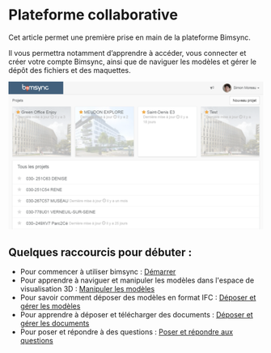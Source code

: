 # Plateforme collaborative

Cet article permet une première prise en main de la plateforme Bimsync.

Il vous permettra notamment d’apprendre à accéder, vous connecter et créer votre compte Bimsync, ainsi que de naviguer les modèles et gérer le dépôt des fichiers et des maquettes.

![](../.gitbook/assets/demarrage03.png)

## Quelques raccourcis pour débuter :

* Pour commencer à utiliser bimsync : [Démarrer](demarrage.md)
* Pour apprendre à naviguer et manipuler les modèles dans l'espace de visualisation 3D : [Manipuler les modèles](manipuler-les-modeles.md)
* Pour savoir comment déposer des modèles en format IFC : [Déposer et gérer les modèles](deposer-et-gerer-des-modeles.md)
* Pour apprendre à déposer et télécharger des documents : [Déposer et gérer les documents](deposer-et-gerer-des-documents.md)
* Pour poser et répondre à des questions : [Poser et répondre aux questions](poser-et-repondre-aux-questions.md)

